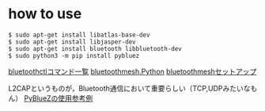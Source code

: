 # how to use

```
$ sudo apt-get install libatlas-base-dev
$ sudo apt-get install libjasper-dev
$ sudo apt-get install bluetooth libbluetooth-dev
$ sudo python3 -m pip install pybluez
```

[bluetoothctlコマンド一覧](https://qiita.com/noraworld/items/55c0cb1eb52cf8dccc12)
[bluetoothmesh,Python](https://pypi.org/project/bluetooth-mesh/)
[bluetoothmeshセットアップ](https://www.logicalmixed.com/2019/01/29/meshctlbluez%e3%81%a7bluetooth-mesh%e3%82%92%e3%82%84%e3%81%a3%e3%81%a6%e3%81%bf%e3%82%8b/)

L2CAPというものが，Bluetooth通信において重要らしい（TCP,UDPみたいなもん）
[PyBlueZの使用参考例](https://github.com/karulis/pybluez/blob/master/examples/simple/l2capserver.py)